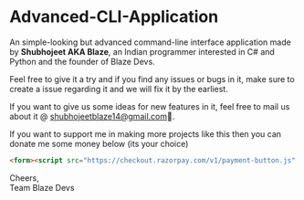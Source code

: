 # Advanced-CLI-Application
An simple-looking but advanced command-line interface application made by **Shubhojeet AKA Blaze**, an Indian programmer interested in C# and Python and the founder of Blaze Devs.

Feel free to give it a try and if you find any issues or bugs in it, make sure to create a issue regarding it and we will fix it by the earliest.

If you want to give us some ideas for new features in it, feel free to mail us about it @ shubhojeetblaze14@gmail.com👀.

If you want to support me in making more projects like this then you can donate me some money below (its your choice)
```html
<form><script src="https://checkout.razorpay.com/v1/payment-button.js" data-payment_button_id="pl_JSq9KeAZPDZHjI" async> </script> </form>
```
Cheers,<br>
Team Blaze Devs
